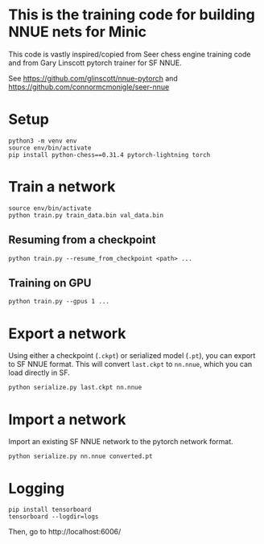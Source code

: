 # This is the training code for building NNUE nets for Minic #

This code is vastly inspired/copied from Seer chess engine training code and from Gary Linscott pytorch trainer for SF NNUE.

See https://github.com/glinscott/nnue-pytorch and https://github.com/connormcmonigle/seer-nnue

# Setup
```
python3 -m venv env
source env/bin/activate
pip install python-chess==0.31.4 pytorch-lightning torch
```


# Train a network

```
source env/bin/activate
python train.py train_data.bin val_data.bin
```

## Resuming from a checkpoint
```
python train.py --resume_from_checkpoint <path> ...
```

## Training on GPU
```
python train.py --gpus 1 ...
```

# Export a network

Using either a checkpoint (`.ckpt`) or serialized model (`.pt`),
you can export to SF NNUE format.  This will convert `last.ckpt`
to `nn.nnue`, which you can load directly in SF.
```
python serialize.py last.ckpt nn.nnue
```

# Import a network

Import an existing SF NNUE network to the pytorch network format.
```
python serialize.py nn.nnue converted.pt
```

# Logging

```
pip install tensorboard
tensorboard --logdir=logs
```
Then, go to http://localhost:6006/


